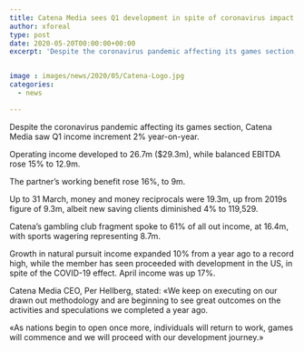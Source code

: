 ```yaml
---
title: Catena Media sees Q1 development in spite of coronavirus impact
author: xforeal 
type: post
date: 2020-05-20T00:00:00+00:00
excerpt: 'Despite the coronavirus pandemic affecting its games section, Catena Media saw Q1 income increment 2&amp;percnt; year-on-year '


image : images/news/2020/05/Catena-Logo.jpg
categories:
  - news

---
```

Despite the coronavirus pandemic affecting its games section, Catena Media saw Q1 income increment 2&percnt; year-on-year. 

Operating income developed to 26.7m ($29.3m), while balanced EBITDA rose 15&percnt; to 12.9m. 

The partner&#8217;s working benefit rose 16&percnt;, to 9m. 

Up to 31 March, money and money reciprocals were 19.3m, up from 2019s figure of 9.3m, albeit new saving clients diminished 4&percnt; to 119,529. 

Catena&#8217;s gambling club fragment spoke to 61&percnt; of all out income, at 16.4m, with sports wagering representing 8.7m. 

Growth in natural pursuit income expanded 10&percnt; from a year ago to a record high, while the member has seen proceeded with development in the US, in spite of the COVID-19 effect. April income was up 17&percnt;. 

Catena Media CEO, Per Hellberg, stated: &#171;We keep on executing on our drawn out methodology and are beginning to see great outcomes on the activities and speculations we completed a year ago. 

&#171;As nations begin to open once more, individuals will return to work, games will commence and we will proceed with our development journey.&#187;